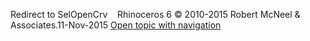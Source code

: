 ---
---

Redirect to SelOpenCrv&#160;
&#160;
Rhinoceros 6 © 2010-2015 Robert McNeel &amp; Associates.11-Nov-2015
 [Open topic with navigation](selopencrv.html) 

